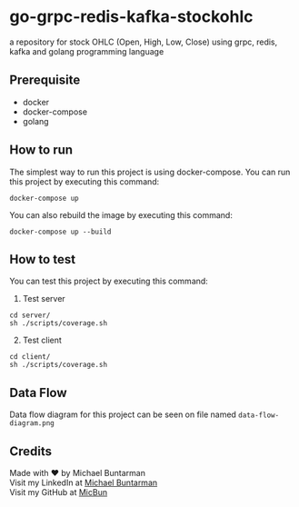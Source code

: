 # go-grpc-redis-kafka-stockohlc
a repository for stock OHLC (Open, High, Low, Close) using grpc, redis, kafka and golang programming language

## Prerequisite
- docker
- docker-compose
- golang

## How to run
The simplest way to run this project is using docker-compose. You can run this project by executing this command:
```
docker-compose up
```
You can also rebuild the image by executing this command:
```
docker-compose up --build
```

## How to test
You can test this project by executing this command:
1. Test server
```
cd server/
sh ./scripts/coverage.sh
```
2. Test client
```
cd client/
sh ./scripts/coverage.sh
```

## Data Flow
Data flow diagram for this project can be seen on file named `data-flow-diagram.png`

## Credits
Made with ❤️ by Michael Buntarman <br>
Visit my LinkedIn at [Michael Buntarman](https://www.linkedin.com/in/MicBun) <br>
Visit my GitHub at [MicBun](https://github.com/MicBun) 
